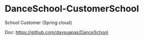# DanceSchool-CustomerSchool
School Customer (Spring cloud)

Doc: https://github.com/davsuapas/DanceSchool

